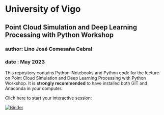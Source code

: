 # University of Vigo
## Point Cloud Simulation and Deep Learning Processing with Python Workshop
### author: Lino José Comesaña Cebral
### date  : May 2023

This repository contains Python-Notebooks and Python code for the lecture on Point Cloud Simulation and Deep Learning Processing with Python Workshop. It is **strongly recommended** to have installed both GIT and Anaconda in your computer.

Clich here to start your interactive session:

[![Binder](https://mybinder.org/badge_logo.svg)](https://mybinder.org/v2/gh/LinoComesana/PCD_DL_WORKSHOP/main)
